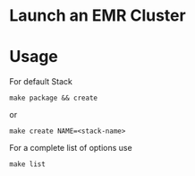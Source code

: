 Launch an EMR Cluster
===


Usage
=====
For default Stack

```
make package && create
```

or

```
make create NAME=<stack-name>
```

For a complete list of options use

```
make list
```

